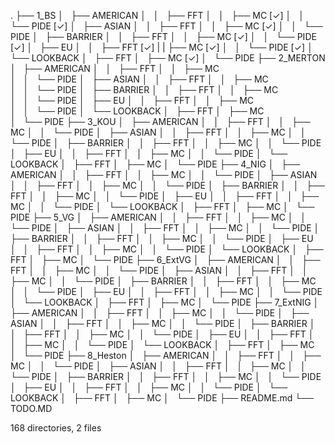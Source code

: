 .
├── 1_BS
│   ├── AMERICAN
│   │   ├── FFT
│   │   ├── MC      [✓]
│   │   └── PIDE    [✓]
│   ├── ASIAN
│   │   ├── FFT
│   │   ├── MC      [✓] 
│   │   └── PIDE
│   ├── BARRIER
│   │   ├── FFT
│   │   ├── MC      [✓] 
│   │   └── PIDE    [✓]
│   ├── EU
│   │   ├── FFT     [✓]
|   |   ├── MC      [✓]
│   │   └── PIDE    [✓]
│   └── LOOKBACK
│       ├── FFT
│       ├── MC      [✓] 
│       └── PIDE
├── 2_MERTON
│   ├── AMERICAN
│   │   ├── FFT
│   │   ├── MC  
│   │   └── PIDE
│   ├── ASIAN
│   │   ├── FFT
│   │   ├── MC  
│   │   └── PIDE
│   ├── BARRIER
│   │   ├── FFT
│   │   ├── MC  
│   │   └── PIDE
│   ├── EU
│   │   ├── FFT
│   │   ├── MC  
│   │   └── PIDE
│   └── LOOKBACK
│       ├── FFT
│       ├── MC  
│       └── PIDE
├── 3_KOU
│   ├── AMERICAN
│   │   ├── FFT
│   │   ├── MC
│   │   └── PIDE
│   ├── ASIAN
│   │   ├── FFT
│   │   ├── MC
│   │   └── PIDE
│   ├── BARRIER
│   │   ├── FFT
│   │   ├── MC
│   │   └── PIDE
│   ├── EU
│   │   ├── FFT
│   │   ├── MC
│   │   └── PIDE
│   └── LOOKBACK
│       ├── FFT
│       ├── MC
│       └── PIDE
├── 4_NIG
│   ├── AMERICAN
│   │   ├── FFT
│   │   ├── MC
│   │   └── PIDE
│   ├── ASIAN
│   │   ├── FFT
│   │   ├── MC
│   │   └── PIDE
│   ├── BARRIER
│   │   ├── FFT
│   │   ├── MC
│   │   └── PIDE
│   ├── EU
│   │   ├── FFT
│   │   ├── MC
│   │   └── PIDE
│   └── LOOKBACK
│       ├── FFT
│       ├── MC
│       └── PIDE
├── 5_VG
│   ├── AMERICAN
│   │   ├── FFT
│   │   ├── MC
│   │   └── PIDE
│   ├── ASIAN
│   │   ├── FFT
│   │   ├── MC
│   │   └── PIDE
│   ├── BARRIER
│   │   ├── FFT
│   │   ├── MC
│   │   └── PIDE
│   ├── EU
│   │   ├── FFT
│   │   ├── MC
│   │   └── PIDE
│   └── LOOKBACK
│       ├── FFT
│       ├── MC
│       └── PIDE
├── 6_ExtVG
│   ├── AMERICAN
│   │   ├── FFT
│   │   ├── MC
│   │   └── PIDE
│   ├── ASIAN
│   │   ├── FFT
│   │   ├── MC
│   │   └── PIDE
│   ├── BARRIER
│   │   ├── FFT
│   │   ├── MC
│   │   └── PIDE
│   ├── EU
│   │   ├── FFT
│   │   ├── MC
│   │   └── PIDE
│   └── LOOKBACK
│       ├── FFT
│       ├── MC
│       └── PIDE
├── 7_ExtNIG
│   ├── AMERICAN
│   │   ├── FFT
│   │   ├── MC
│   │   └── PIDE
│   ├── ASIAN
│   │   ├── FFT
│   │   ├── MC
│   │   └── PIDE
│   ├── BARRIER
│   │   ├── FFT
│   │   ├── MC
│   │   └── PIDE
│   ├── EU
│   │   ├── FFT
│   │   ├── MC
│   │   └── PIDE
│   └── LOOKBACK
│       ├── FFT
│       ├── MC
│       └── PIDE
├── 8_Heston
│   ├── AMERICAN
│   │   ├── FFT
│   │   ├── MC
│   │   └── PIDE
│   ├── ASIAN
│   │   ├── FFT
│   │   ├── MC
│   │   └── PIDE
│   ├── BARRIER
│   │   ├── FFT
│   │   ├── MC
│   │   └── PIDE
│   ├── EU
│   │   ├── FFT
│   │   ├── MC
│   │   └── PIDE
│   └── LOOKBACK
│       ├── FFT
│       ├── MC
│       └── PIDE
├── README.md
└── TODO.MD

168 directories, 2 files
